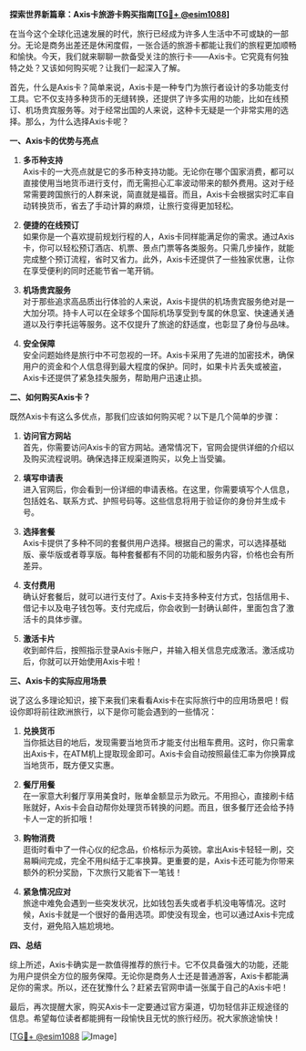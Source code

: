 **探索世界新篇章：Axis卡旅游卡购买指南[[TG💪+ @esim1088](https://t.me/s/esim1088)]**

在当今这个全球化迅速发展的时代，旅行已经成为许多人生活中不可或缺的一部分。无论是商务出差还是休闲度假，一张合适的旅游卡都能让我们的旅程更加顺畅和愉快。今天，我们就来聊聊一款备受关注的旅行卡——Axis卡。它究竟有何独特之处？又该如何购买呢？让我们一起深入了解。

首先，什么是Axis卡？简单来说，Axis卡是一种专门为旅行者设计的多功能支付工具。它不仅支持多种货币的无缝转换，还提供了许多实用的功能，比如在线预订、机场贵宾服务等。对于经常出国的人来说，这种卡无疑是一个非常实用的选择。那么，为什么选择Axis卡呢？

**一、Axis卡的优势与亮点**

1. **多币种支持**  
Axis卡的一大亮点就是它的多币种支持功能。无论你在哪个国家消费，都可以直接使用当地货币进行支付，而无需担心汇率波动带来的额外费用。这对于经常需要跨国旅行的人群来说，简直就是福音。而且，Axis卡会根据实时汇率自动转换货币，省去了手动计算的麻烦，让旅行变得更加轻松。

2. **便捷的在线预订**  
如果你是一个喜欢提前规划行程的人，Axis卡同样能满足你的需求。通过Axis卡，你可以轻松预订酒店、机票、景点门票等各类服务。只需几步操作，就能完成整个预订流程，省时又省力。此外，Axis卡还提供了一些独家优惠，让你在享受便利的同时还能节省一笔开销。

3. **机场贵宾服务**  
对于那些追求高品质出行体验的人来说，Axis卡提供的机场贵宾服务绝对是一大加分项。持卡人可以在全球多个国际机场享受到专属的休息室、快速通关通道以及行李托运等服务。这不仅提升了旅途的舒适度，也彰显了身份与品味。

4. **安全保障**  
安全问题始终是旅行中不可忽视的一环。Axis卡采用了先进的加密技术，确保用户的资金和个人信息得到最大程度的保护。同时，如果卡片丢失或被盗，Axis卡还提供了紧急挂失服务，帮助用户迅速止损。

**二、如何购买Axis卡？**

既然Axis卡有这么多优点，那我们应该如何购买呢？以下是几个简单的步骤：

1. **访问官方网站**  
首先，你需要访问Axis卡的官方网站。通常情况下，官网会提供详细的介绍以及购买流程说明。确保选择正规渠道购买，以免上当受骗。

2. **填写申请表**  
进入官网后，你会看到一份详细的申请表格。在这里，你需要填写个人信息，包括姓名、联系方式、护照号码等。这些信息将用于验证你的身份并生成卡号。

3. **选择套餐**  
Axis卡提供了多种不同的套餐供用户选择。根据自己的需求，可以选择基础版、豪华版或者尊享版。每种套餐都有不同的功能和服务内容，价格也会有所差异。

4. **支付费用**  
确认好套餐后，就可以进行支付了。Axis卡支持多种支付方式，包括信用卡、借记卡以及电子钱包等。支付完成后，你会收到一封确认邮件，里面包含了激活卡的具体步骤。

5. **激活卡片**  
收到邮件后，按照指示登录Axis卡账户，并输入相关信息完成激活。激活成功后，你就可以开始使用Axis卡啦！

**三、Axis卡的实际应用场景**

说了这么多理论知识，接下来我们来看看Axis卡在实际旅行中的应用场景吧！假设你即将前往欧洲旅行，以下是你可能会遇到的一些情况：

1. **兑换货币**  
当你抵达目的地后，发现需要当地货币才能支付出租车费用。这时，你只需拿出Axis卡，在ATM机上提取现金即可。Axis卡会自动按照最佳汇率为你换算成当地货币，既方便又实惠。

2. **餐厅用餐**  
在一家意大利餐厅享用美食时，账单金额显示为欧元。不用担心，直接刷卡结账就好，Axis卡会自动帮你处理货币转换的问题。而且，很多餐厅还会给予持卡人一定的折扣哦！

3. **购物消费**  
逛街时看中了一件心仪的纪念品，价格标示为英镑。拿出Axis卡轻轻一刷，交易瞬间完成，完全不用纠结于汇率换算。更重要的是，Axis卡还可能为你带来额外的积分奖励，下次旅行又能省下一笔钱！

4. **紧急情况应对**  
旅途中难免会遇到一些突发状况，比如钱包丢失或者手机没电等情况。这时候，Axis卡就是一个很好的备用选项。即使没有现金，也可以通过Axis卡完成支付，避免陷入尴尬境地。

**四、总结**

综上所述，Axis卡确实是一款值得推荐的旅行卡。它不仅具备强大的功能，还能为用户提供全方位的服务保障。无论你是商务人士还是普通游客，Axis卡都能满足你的需求。所以，还在犹豫什么？赶紧去官网申请一张属于自己的Axis卡吧！

最后，再次提醒大家，购买Axis卡一定要通过官方渠道，切勿轻信非正规途径的信息。希望每位读者都能拥有一段愉快且无忧的旅行经历。祝大家旅途愉快！

[[TG💪+ @esim1088](https://t.me/s/esim1088) ![Image](https://i.postimg.cc/4NQfJmqS/Snipaste-2025-05-13-00-14-12.png)]